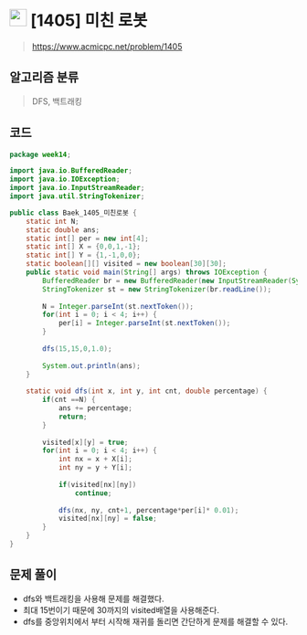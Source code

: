 # <img src="https://d2gd6pc034wcta.cloudfront.net/tier/11.svg" width="30"> [1405] 미친 로봇
> https://www.acmicpc.net/problem/1405
## 알고리즘 분류
> DFS, 백트래킹

## 코드
```java
package week14;

import java.io.BufferedReader;
import java.io.IOException;
import java.io.InputStreamReader;
import java.util.StringTokenizer;

public class Baek_1405_미친로봇 {
	static int N;
	static double ans;
	static int[] per = new int[4];
	static int[] X = {0,0,1,-1};
	static int[] Y = {1,-1,0,0};
	static boolean[][] visited = new boolean[30][30];
	public static void main(String[] args) throws IOException {
		BufferedReader br = new BufferedReader(new InputStreamReader(System.in));
		StringTokenizer st = new StringTokenizer(br.readLine());
		
		N = Integer.parseInt(st.nextToken());
		for(int i = 0; i < 4; i++) {
			per[i] = Integer.parseInt(st.nextToken());
		}
		
		dfs(15,15,0,1.0);
		
		System.out.println(ans);
	}
	
	static void dfs(int x, int y, int cnt, double percentage) {
		if(cnt ==N) {
			ans += percentage;
			return;
		}
		
		visited[x][y] = true;
		for(int i = 0; i < 4; i++) {
			int nx = x + X[i];
			int ny = y + Y[i];
			
			if(visited[nx][ny])
				continue;
			
			dfs(nx, ny, cnt+1, percentage*per[i]* 0.01);
			visited[nx][ny] = false;
		}
	}
}
```

## 문제 풀이
* dfs와 백트래킹을 사용해 문제를 해결했다.
* 최대 15번이기 때문에 30까지의 visited배열을 사용해준다.
* dfs를 중앙위치에서 부터 시작해 재귀를 돌리면 간단하게 문제를 해결할 수 있다.
